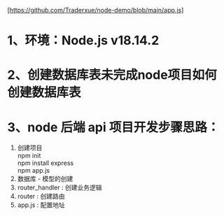 
[https://github.com/Traderxue/node-demo/blob/main/app.js]



# 1、环境：Node.js v18.14.2



# 2、创建数据库表未完成node项目如何创建数据库表


# 3、node 后端 api 项目开发步骤思路：
1. 创建项目\
   npm init\
   npm install express \
   npm app.js
2. 数据库 - 模型的创建
3. router_handler : 创建业务逻辑
4. router : 创建路由
5. app.js : 配置地址
